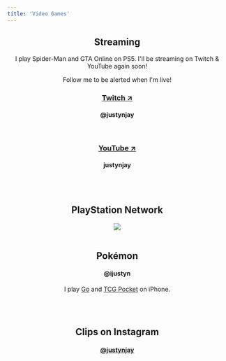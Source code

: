 ```yaml
---
title: 'Video Games'
---
```

<center>

<h2>Streaming</h2>

<p>
I play Spider-Man and GTA Online on PS5. I'll be streaming on Twitch & YouTube again soon!

<br>

Follow me to be alerted when I'm live!
</p>

<h3><a href="https://twitch.tv/justynjay">Twitch &#8599;</a></h3>
<h4>@justynjay</h4>
<br>
<h3><a href="https://youtube.com/@justynjay7496">YouTube &#8599;</a></h3>
<h4>justynjay</h4>

<br>
<br>

<h2>PlayStation Network</h2>
<a href="https://psnprofiles.com/justynjay"><img src="https://card.psnprofiles.com/2/justynjay.png" border="0" ></a>

<br>
<br>

<h2>Pokémon</h2>
<h4>@ijustyn</h4>

I play 
<a href="https://apps.apple.com/us/app/pok%C3%A9mon-go/id1094591345">Go</a>
 and 
<a href="https://apps.apple.com/us/app/pok%C3%A9mon-tcg-pocket/id6479970832">TCG Pocket</a>
 on iPhone.

<br>
<br>

<h2>Clips on Instagram</h2>
<h4><a href="https://instagram.com/justynjay">@justynjay</a></h4>

<br>
<br>

</center>